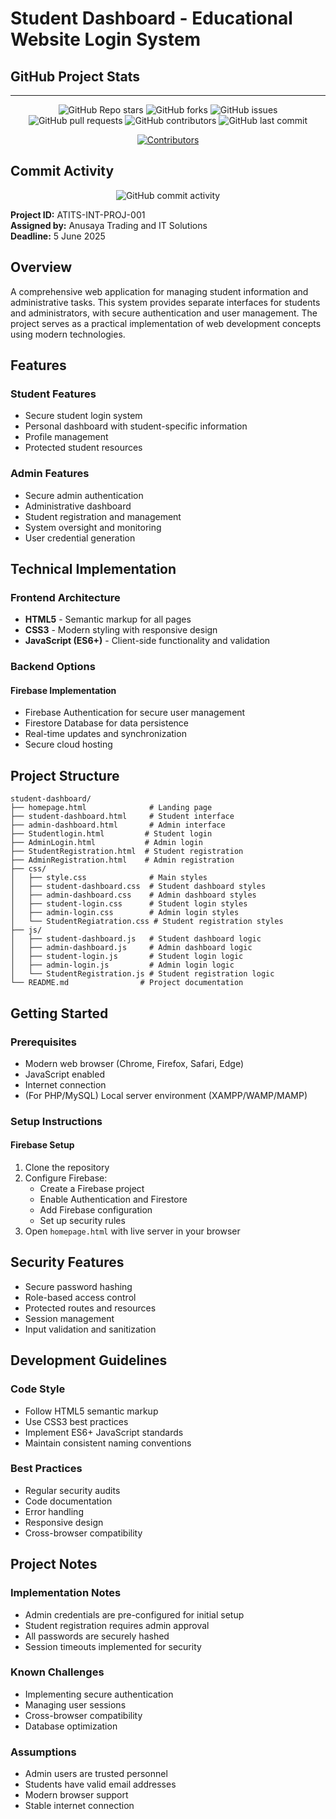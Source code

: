 # Student Dashboard - Educational Website Login System

## GitHub Project Stats

---
<div align="center">

![GitHub Repo stars](https://img.shields.io/github/stars/aec-cse/student-dashboard?style=for-the-badge)
![GitHub forks](https://img.shields.io/github/forks/aec-cse/student-dashboard?style=for-the-badge)
![GitHub issues](https://img.shields.io/github/issues/aec-cse/student-dashboard?style=for-the-badge)
![GitHub pull requests](https://img.shields.io/github/issues-pr/aec-cse/student-dashboard?style=for-the-badge)
![GitHub contributors](https://img.shields.io/github/contributors/aec-cse/student-dashboard?style=for-the-badge)
![GitHub last commit](https://img.shields.io/github/last-commit/aec-cse/student-dashboard?style=for-the-badge)

[![Contributors](https://contrib.rocks/image?repo=aec-cse/student-dashboard)](https://github.com/aec-cse/student-dashboard/graphs/contributors)

</div>

## Commit Activity

<div align="center">

![GitHub commit activity](https://github-readme-activity-graph.cyclic.app/graph?username=aec-cse&repo=student-dashboard&theme=react-dark)

</div>

**Project ID:** ATITS-INT-PROJ-001  
**Assigned by:** Anusaya Trading and IT Solutions  
**Deadline:** 5 June 2025

## Overview

A comprehensive web application for managing student information and administrative tasks. This system provides separate interfaces for students and administrators, with secure authentication and user management. The project serves as a practical implementation of web development concepts using modern technologies.

## Features

### Student Features
- Secure student login system
- Personal dashboard with student-specific information
- Profile management
- Protected student resources

### Admin Features
- Secure admin authentication
- Administrative dashboard
- Student registration and management
- System oversight and monitoring
- User credential generation

## Technical Implementation

### Frontend Architecture
- **HTML5** - Semantic markup for all pages
- **CSS3** - Modern styling with responsive design
- **JavaScript (ES6+)** - Client-side functionality and validation

### Backend Options

#### Firebase Implementation
- Firebase Authentication for secure user management
- Firestore Database for data persistence
- Real-time updates and synchronization
- Secure cloud hosting

## Project Structure

```
student-dashboard/
├── homepage.html              # Landing page
├── student-dashboard.html     # Student interface
├── admin-dashboard.html       # Admin interface
├── Studentlogin.html         # Student login
├── AdminLogin.html           # Admin login
├── StudentRegistration.html  # Student registration
├── AdminRegistration.html    # Admin registration
├── css/
│   ├── style.css              # Main styles
│   ├── student-dashboard.css  # Student dashboard styles
│   ├── admin-dashboard.css    # Admin dashboard styles
│   ├── student-login.css      # Student login styles
│   ├── admin-login.css        # Admin login styles
│   └── StudentRegiatration.css # Student registration styles
├── js/
│   ├── student-dashboard.js   # Student dashboard logic
│   ├── admin-dashboard.js     # Admin dashboard logic
│   ├── student-login.js       # Student login logic
│   ├── admin-login.js         # Admin login logic
│   └── StudentRegistration.js # Student registration logic
└── README.md                # Project documentation
```

## Getting Started

### Prerequisites
- Modern web browser (Chrome, Firefox, Safari, Edge)
- JavaScript enabled
- Internet connection
- (For PHP/MySQL) Local server environment (XAMPP/WAMP/MAMP)

### Setup Instructions

#### Firebase Setup
1. Clone the repository
2. Configure Firebase:
   - Create a Firebase project
   - Enable Authentication and Firestore
   - Add Firebase configuration
   - Set up security rules
3. Open `homepage.html` with live server in your browser


## Security Features

- Secure password hashing
- Role-based access control
- Protected routes and resources
- Session management
- Input validation and sanitization

## Development Guidelines

### Code Style
- Follow HTML5 semantic markup
- Use CSS3 best practices
- Implement ES6+ JavaScript standards
- Maintain consistent naming conventions

### Best Practices
- Regular security audits
- Code documentation
- Error handling
- Responsive design
- Cross-browser compatibility

## Project Notes

### Implementation Notes
- Admin credentials are pre-configured for initial setup
- Student registration requires admin approval
- All passwords are securely hashed
- Session timeouts implemented for security

### Known Challenges
- Implementing secure authentication
- Managing user sessions
- Cross-browser compatibility
- Database optimization

### Assumptions
- Admin users are trusted personnel
- Students have valid email addresses
- Modern browser support
- Stable internet connection
